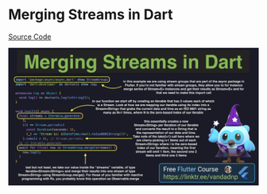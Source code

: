 # Merging Streams in Dart

[Source Code](merging-streams-in-dart.dart)

![](merging-streams-in-dart.jpg)
